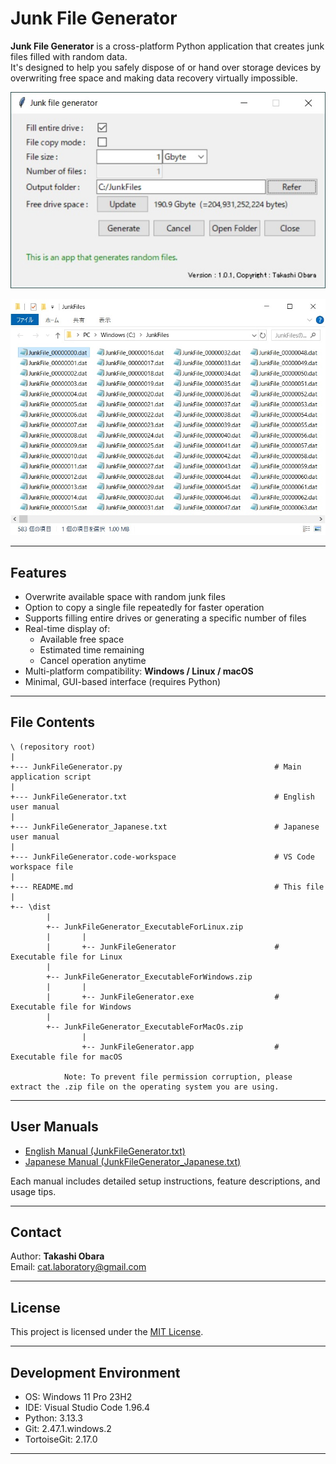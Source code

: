 # Junk File Generator

**Junk File Generator** is a cross-platform Python application that creates junk files filled with random data.  
It's designed to help you safely dispose of or hand over storage devices by overwriting free space and making data recovery virtually impossible.

![Main GUI](./Screenshot01.jpg)

![Junk Files Output](./Screenshot02.jpg)

---

## Features

- Overwrite available space with random junk files
- Option to copy a single file repeatedly for faster operation
- Supports filling entire drives or generating a specific number of files
- Real-time display of:
  - Available free space
  - Estimated time remaining
  - Cancel operation anytime
- Multi-platform compatibility: **Windows / Linux / macOS**
- Minimal, GUI-based interface (requires Python)

---

## File Contents

```
\ (repository root)
|
+--- JunkFileGenerator.py                                  # Main application script
|
+--- JunkFileGenerator.txt                                 # English user manual
|
+--- JunkFileGenerator_Japanese.txt                        # Japanese user manual
|
+--- JunkFileGenerator.code-workspace                      # VS Code workspace file
|
+--- README.md                                             # This file
|
+-- \dist
        |
        +-- JunkFileGenerator_ExecutableForLinux.zip
        |       |
        |       +-- JunkFileGenerator                      # Executable file for Linux
        |
        +-- JunkFileGenerator_ExecutableForWindows.zip
        |       |
        |       +-- JunkFileGenerator.exe                  # Executable file for Windows
        |
        +-- JunkFileGenerator_ExecutableForMacOs.zip
                |
                +-- JunkFileGenerator.app                  # Executable file for macOS

            Note: To prevent file permission corruption, please extract the .zip file on the operating system you are using.
```

---

## User Manuals

- [English Manual (JunkFileGenerator.txt)](./JunkFileGenerator.txt)
- [Japanese Manual (JunkFileGenerator_Japanese.txt)](./JunkFileGenerator_Japanese.txt)

Each manual includes detailed setup instructions, feature descriptions, and usage tips.

---

## Contact

Author: **Takashi Obara**  
Email: [cat.laboratory@gmail.com](mailto:cat.laboratory@gmail.com)

---

## License

This project is licensed under the [MIT License](https://opensource.org/license/MIT).

---

## Development Environment

- OS: Windows 11 Pro 23H2
- IDE: Visual Studio Code 1.96.4
- Python: 3.13.3
- Git: 2.47.1.windows.2
- TortoiseGit: 2.17.0

---
